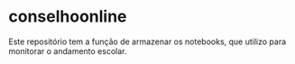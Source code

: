 # conselhoonline
Este repositório tem a função de armazenar os notebooks, que utilizo para monitorar o andamento escolar.
